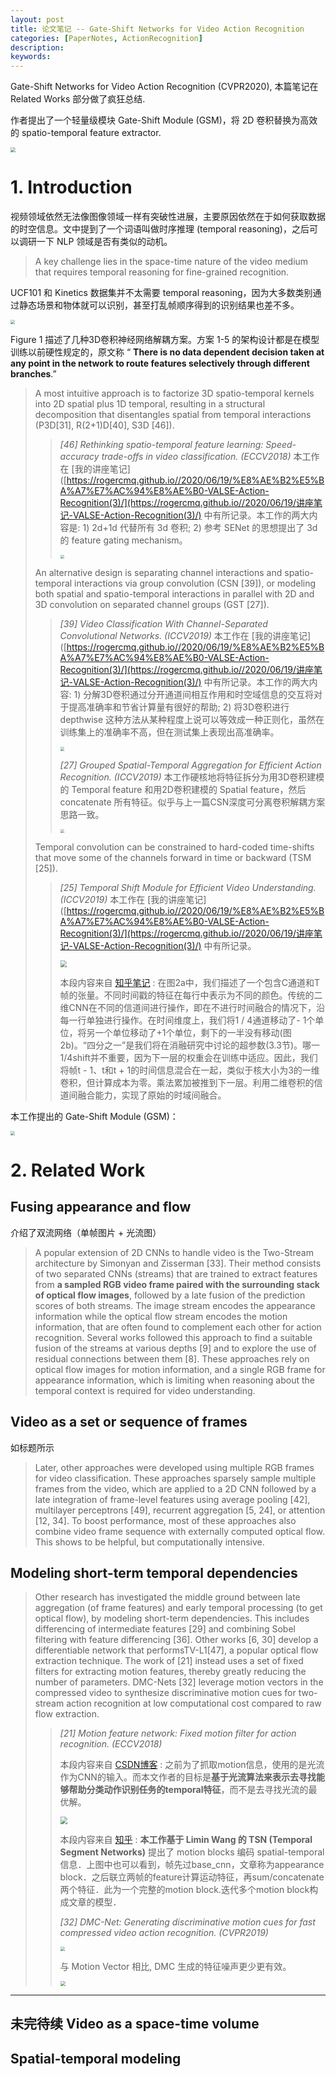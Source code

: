 ```yaml
---
layout: post
title: 论文笔记 -- Gate-Shift Networks for Video Action Recognition
categories: [PaperNotes, ActionRecognition]
description: 
keywords: 
---
```


Gate-Shift Networks for Video Action Recognition (CVPR2020), 本篇笔记在 Related Works 部分做了疯狂总结.

作者提出了一个轻量级模块 Gate-Shift Module (GSM)，将 2D 卷积替换为高效的 spatio-temporal feature extractor.

<img src="/images/posts/GSM/0.png" style="zoom:50%;" />

# 1. Introduction

视频领域依然无法像图像领域一样有突破性进展，主要原因依然在于如何获取数据的时空信息。文中提到了一个词语叫做时序推理 (temporal reasoning)，之后可以调研一下 NLP 领域是否有类似的动机。

> A key challenge lies in the space-time nature of the video medium that requires temporal reasoning for fine-grained recognition.

UCF101 和 Kinetics 数据集并不太需要 temporal reasoning，因为大多数类别通过静态场景和物体就可以识别，甚至打乱帧顺序得到的识别结果也差不多。 

<img src="/images/posts/GSM/1.png" style="zoom:43%;" />

Figure 1 描述了几种3D卷积神经网络解耦方案。方案 1-5 的架构设计都是在模型训练以前硬性规定的，原文称 “ **There is no data dependent decision taken at any point in the network to route features selectively through different branches**.” 

> A most intuitive approach is to factorize 3D spatio-temporal kernels into 2D spatial plus 1D temporal, resulting in a structural decomposition that disentangles spatial from temporal interactions (P3D[31], R(2+1)D[40], S3D [46]). 
>
> > *[46] Rethinking spatio-temporal feature learning: Speed-accuracy trade-offs in video classification. (ECCV2018)* 本工作在 [我的讲座笔记]([https://rogercmq.github.io//2020/06/19/%E8%AE%B2%E5%BA%A7%E7%AC%94%E8%AE%B0-VALSE-Action-Recognition(3)/](https://rogercmq.github.io//2020/06/19/讲座笔记-VALSE-Action-Recognition(3)/) 中有所记录。本工作的两大内容是: 1) 2d+1d 代替所有 3d 卷积; 2)  参考 SENet 的思想提出了 3d 的 feature gating mechanism。 
> >
> > <img src="/images/VALSE/actionRecognization15.png" style="zoom:40%;" />
>
> An alternative design is separating channel interactions and spatio-temporal interactions via group convolution (CSN [39]), or modeling both spatial and spatio-temporal interactions in parallel with 2D and 3D convolution on separated channel groups (GST [27]). 
>
> > *[39] Video Classification With Channel-Separated Convolutional Networks. (ICCV2019)* 本工作在 [我的讲座笔记]([https://rogercmq.github.io//2020/06/19/%E8%AE%B2%E5%BA%A7%E7%AC%94%E8%AE%B0-VALSE-Action-Recognition(3)/](https://rogercmq.github.io//2020/06/19/讲座笔记-VALSE-Action-Recognition(3)/) 中有所记录。本工作的两大内容: 1)  分解3D卷积通过分开通道间相互作用和时空域信息的交互将对于提高准确率和节省计算量有很好的帮助; 2) 将3D卷积进行 depthwise 这种方法从某种程度上说可以等效成一种正则化，虽然在训练集上的准确率不高，但在测试集上表现出高准确率。
> >
> > <img src="/images/VALSE/actionRecognization16.png" style="zoom: 40%;" />
> >
> > *[27] Grouped Spatial-Temporal Aggregation for Efficient Action Recognition. (ICCV2019)* 本工作硬核地将特征拆分为用3D卷积建模的 Temporal feature 和用2D卷积建模的 Spatial feature，然后 concatenate 所有特征。似乎与上一篇CSN深度可分离卷积解耦方案思路一致。
> >
> > <img src="https://img-blog.csdnimg.cn/20200112004847986.png?x-oss-process=image/watermark,type_ZmFuZ3poZW5naGVpdGk,shadow_10,text_aHR0cHM6Ly9ibG9nLmNzZG4ubmV0L0FtYXppbmdyZW4=,size_16,color_FFFFFF,t_70" style="zoom:40%;" />
>
> Temporal convolution can be constrained to hard-coded time-shifts that move some of the channels forward in time or backward (TSM [25]). 
>
> > *[25] Temporal Shift Module for Efficient Video Understanding.  (ICCV2019)* 本工作在 [我的讲座笔记]([https://rogercmq.github.io//2020/06/19/%E8%AE%B2%E5%BA%A7%E7%AC%94%E8%AE%B0-VALSE-Action-Recognition(3)/](https://rogercmq.github.io//2020/06/19/讲座笔记-VALSE-Action-Recognition(3)/) 中有所记录。
> >
> > <img src="https://picb.zhimg.com/80/v2-27eff0b884ddb445fd1fee1e472a98ac_720w.jpg" style="zoom: 67%;" />
> >
> > 本段内容来自 [知乎笔记](https://zhuanlan.zhihu.com/p/64525610) : 在图2a中，我们描述了一个包含C通道和T帧的张量。不同时间戳的特征在每行中表示为不同的颜色。传统的二维CNN在不同的信道间进行操作，即在不进行时间融合的情况下，沿每一行单独进行操作。在时间维度上，我们将1 / 4通道移动了- 1个单位，将另一个单位移动了+1个单位，剩下的一半没有移动(图2b)。“四分之一”是我们将在消融研究中讨论的超参数(3.3节)。哪一1/4shift并不重要，因为下一层的权重会在训练中适应。因此，我们将帧t - 1、t和t + 1的时间信息混合在一起，类似于核大小为3的一维卷积，但计算成本为零。乘法累加被推到下一层。利用二维卷积的信道间融合能力，实现了原始的时域间融合。 

本工作提出的 Gate-Shift Module (GSM)：

<img src="/images/posts/GSM/2.png" style="zoom:43%;" />

# 2. Related Work

## Fusing appearance and flow

介绍了双流网络（单帧图片 + 光流图）

> A popular extension of 2D CNNs to handle video is the Two-Stream architecture by Simonyan and Zisserman [33]. Their method consists of two separated CNNs (streams) that are trained to extract features from **a sampled RGB video frame paired with the surrounding stack of optical flow images**, followed by a late fusion of the prediction scores of both streams. The image stream encodes the appearance information while the optical flow stream encodes the motion information, that are often found to complement each other for action recognition. Several works followed this approach to find a suitable fusion of the streams at various depths [9] and to explore the use of residual connections between them [8]. These approaches rely on optical flow images for motion information, and a single RGB frame for appearance information, which is limiting when reasoning about the temporal context is required for video understanding.

## Video as a set or sequence of frames

如标题所示

> Later, other approaches were developed using multiple RGB frames for video classification. These approaches sparsely sample multiple frames from the video, which are applied to a 2D CNN followed by a late integration of frame-level features using average pooling [42], multilayer perceptrons [49], recurrent aggregation [5, 24], or attention [12, 34]. To boost performance, most of these approaches also combine video frame sequence with externally computed optical flow. This shows to be helpful, but computationally intensive.

## Modeling short-term temporal dependencies

> Other research has investigated the middle ground between late aggregation (of frame features) and early temporal processing (to get optical flow), by modeling short-term dependencies. This includes differencing of intermediate features [29] and combining Sobel filtering with feature differencing [36]. Other works [6, 30] develop a differentiable network that performsTV-L1[47], a popular optical flow extraction technique. The work of [21] instead uses a set of fixed filters for extracting motion features, thereby greatly reducing the number of parameters. DMC-Nets [32] leverage motion vectors in the compressed video to synthesize discriminative motion cues for two-stream action recognition at low computational cost compared to raw flow extraction.
>
> > *[21]  Motion feature network: Fixed motion filter for action recognition. (ECCV2018)*
> >
> > 本段内容来自 [CSDN博客]( https://blog.csdn.net/weixin_41648477/article/details/106113394 ) :  之前为了抓取motion信息，使用的是光流作为CNN的输入。而本文作者的目标是**基于光流算法来表示去寻找能够帮助分类动作识别任务的temporal特征**，而不是去寻找光流的最优解。 
> >
> > <img src="https://img-blog.csdnimg.cn/20200517104457305.png?x-oss-process=image/watermark,type_ZmFuZ3poZW5naGVpdGk,shadow_10,text_aHR0cHM6Ly9ibG9nLmNzZG4ubmV0L3dlaXhpbl80MTY0ODQ3Nw==,size_16,color_FFFFFF,t_70" style="zoom:70%;" />
> >
> > 本段内容来自 [知乎](https://zhuanlan.zhihu.com/p/87035777) : **本工作基于 Limin Wang 的 TSN (Temporal Segment Networks)**  提出了 motion blocks 编码 spatial-temporal 信息．上图中也可以看到，帧先过base_cnn，文章称为appearance block．之后联立两帧的feature计算运动特征，再sum/concatenate 两个特征．此为一个完整的motion block.迭代多个motion block构成文章的模型．  
> >
> > *[32] DMC-Net: Generating discriminative motion cues for fast compressed video action recognition. (CVPR2019)*
> >
> > <img src="https://img-blog.csdnimg.cn/20190918172832701.png?x-oss-process=image/watermark,type_ZmFuZ3poZW5naGVpdGk,shadow_10,text_aHR0cHM6Ly9ibG9nLmNzZG4ubmV0L3FxXzM1Mzc0Njc0,size_16,color_FFFFFF,t_70" style="zoom:47%;" />
> >
> > 与 Motion Vector 相比, DMC 生成的特征噪声更少更有效。
> >
> > <img src="https://img-blog.csdnimg.cn/20190918221416559.png?x-oss-process=image/watermark,type_ZmFuZ3poZW5naGVpdGk,shadow_10,text_aHR0cHM6Ly9ibG9nLmNzZG4ubmV0L3FxXzM1Mzc0Njc0,size_16,color_FFFFFF,t_70" style="zoom:50%;" />

---

## 未完待续 Video as a space-time volume

## Spatial-temporal modeling